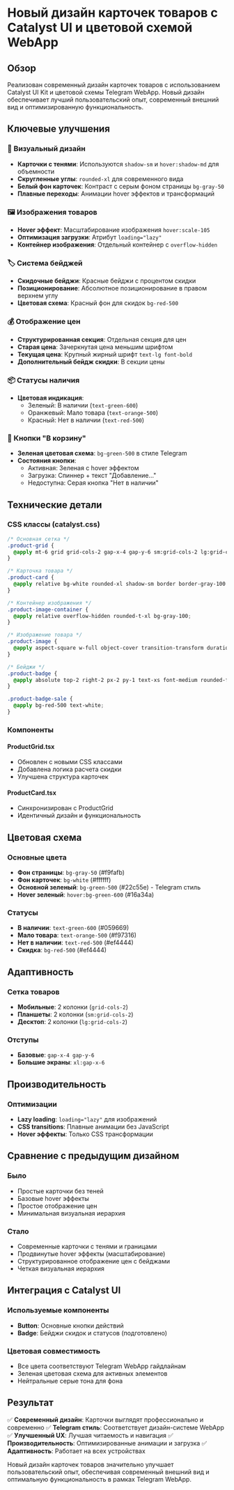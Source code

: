 # Новый дизайн карточек товаров с Catalyst UI и цветовой схемой WebApp

## Обзор

Реализован современный дизайн карточек товаров с использованием Catalyst UI Kit и цветовой схемы Telegram WebApp. Новый дизайн обеспечивает лучший пользовательский опыт, современный внешний вид и оптимизированную функциональность.

## Ключевые улучшения

### 🎨 Визуальный дизайн
- **Карточки с тенями**: Используются `shadow-sm` и `hover:shadow-md` для объемности
- **Скругленные углы**: `rounded-xl` для современного вида
- **Белый фон карточек**: Контраст с серым фоном страницы `bg-gray-50`
- **Плавные переходы**: Анимации hover эффектов и трансформаций

### 🖼️ Изображения товаров
- **Hover эффект**: Масштабирование изображения `hover:scale-105`
- **Оптимизация загрузки**: Атрибут `loading="lazy"`
- **Контейнер изображения**: Отдельный контейнер с `overflow-hidden`

### 🏷️ Система бейджей
- **Скидочные бейджи**: Красные бейджи с процентом скидки
- **Позиционирование**: Абсолютное позиционирование в правом верхнем углу
- **Цветовая схема**: Красный фон для скидок `bg-red-500`

### 💰 Отображение цен
- **Структурированная секция**: Отдельная секция для цен
- **Старая цена**: Зачеркнутая цена меньшим шрифтом
- **Текущая цена**: Крупный жирный шрифт `text-lg font-bold`
- **Дополнительный бейдж скидки**: В секции цены

### 📦 Статусы наличия
- **Цветовая индикация**:
  - Зеленый: В наличии (`text-green-600`)
  - Оранжевый: Мало товара (`text-orange-500`)
  - Красный: Нет в наличии (`text-red-500`)

### 🛒 Кнопки "В корзину"
- **Зеленая цветовая схема**: `bg-green-500` в стиле Telegram
- **Состояния кнопки**:
  - Активная: Зеленая с hover эффектом
  - Загрузка: Спиннер + текст "Добавление..."
  - Недоступна: Серая кнопка "Нет в наличии"

## Технические детали

### CSS классы (catalyst.css)

```css
/* Основная сетка */
.product-grid {
  @apply mt-6 grid grid-cols-2 gap-x-4 gap-y-6 sm:grid-cols-2 lg:grid-cols-2 xl:gap-x-6;
}

/* Карточка товара */
.product-card {
  @apply relative bg-white rounded-xl shadow-sm border border-gray-100 overflow-hidden transition-all duration-200 hover:shadow-md hover:border-gray-200;
}

/* Контейнер изображения */
.product-image-container {
  @apply relative overflow-hidden rounded-t-xl bg-gray-100;
}

/* Изображение товара */
.product-image {
  @apply aspect-square w-full object-cover transition-transform duration-300 hover:scale-105;
}

/* Бейджи */
.product-badge {
  @apply absolute top-2 right-2 px-2 py-1 text-xs font-medium rounded-full;
}

.product-badge-sale {
  @apply bg-red-500 text-white;
}
```

### Компоненты

#### ProductGrid.tsx
- Обновлен с новыми CSS классами
- Добавлена логика расчета скидки
- Улучшена структура карточек

#### ProductCard.tsx
- Синхронизирован с ProductGrid
- Идентичный дизайн и функциональность

## Цветовая схема

### Основные цвета
- **Фон страницы**: `bg-gray-50` (#f9fafb)
- **Фон карточек**: `bg-white` (#ffffff)
- **Основной зеленый**: `bg-green-500` (#22c55e) - Telegram стиль
- **Hover зеленый**: `hover:bg-green-600` (#16a34a)

### Статусы
- **В наличии**: `text-green-600` (#059669)
- **Мало товара**: `text-orange-500` (#f97316)
- **Нет в наличии**: `text-red-500` (#ef4444)
- **Скидка**: `bg-red-500` (#ef4444)

## Адаптивность

### Сетка товаров
- **Мобильные**: 2 колонки (`grid-cols-2`)
- **Планшеты**: 2 колонки (`sm:grid-cols-2`)
- **Десктоп**: 2 колонки (`lg:grid-cols-2`)

### Отступы
- **Базовые**: `gap-x-4 gap-y-6`
- **Большие экраны**: `xl:gap-x-6`

## Производительность

### Оптимизации
- **Lazy loading**: `loading="lazy"` для изображений
- **CSS transitions**: Плавные анимации без JavaScript
- **Hover эффекты**: Только CSS трансформации

## Сравнение с предыдущим дизайном

### Было
- Простые карточки без теней
- Базовые hover эффекты
- Простое отображение цен
- Минимальная визуальная иерархия

### Стало
- Современные карточки с тенями и границами
- Продвинутые hover эффекты (масштабирование)
- Структурированное отображение цен с бейджами
- Четкая визуальная иерархия

## Интеграция с Catalyst UI

### Используемые компоненты
- **Button**: Основные кнопки действий
- **Badge**: Бейджи скидок и статусов (подготовлено)

### Цветовая совместимость
- Все цвета соответствуют Telegram WebApp гайдлайнам
- Зеленая цветовая схема для активных элементов
- Нейтральные серые тона для фона

## Результат

✅ **Современный дизайн**: Карточки выглядят профессионально и современно
✅ **Telegram стиль**: Соответствует дизайн-системе WebApp
✅ **Улучшенный UX**: Лучшая читаемость и навигация
✅ **Производительность**: Оптимизированные анимации и загрузка
✅ **Адаптивность**: Работает на всех устройствах

Новый дизайн карточек товаров значительно улучшает пользовательский опыт, обеспечивая современный внешний вид и оптимальную функциональность в рамках Telegram WebApp. 